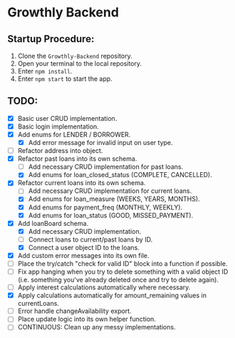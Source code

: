 # Growthly Backend

## Startup Procedure:

1. Clone the `Growthly-Backend` repository.
2. Open your terminal to the local repository.
3. Enter `npm install`.
4. Enter `npm start` to start the app.

## TODO:

- [x] Basic user CRUD implementation.
- [x] Basic login implementation.
- [x] Add enums for LENDER / BORROWER.
  - [x] Add error message for invalid input on user type.
- [ ] Refactor address into object.
- [x] Refactor past loans into its own schema.
  - [ ] Add necessary CRUD implementation for past loans.
  - [x] Add enums for loan_closed_status (COMPLETE, CANCELLED).
- [x] Refactor current loans into its own schema.
  - [ ] Add necessary CRUD implementation for current loans.
  - [x] Add enums for loan_measure (WEEKS, YEARS, MONTHS).
  - [x] Add enums for payment_freq (MONTHLY, WEEKLY).
  - [x] Add enums for loan_status (GOOD, MISSED_PAYMENT).
- [x] Add loanBoard schema.
  - [x] Add necessary CRUD implementation.
  - [ ] Connect loans to current/past loans by ID.
  - [x] Connect a user object ID to the loans.
- [x] Add custom error messages into its own file.
- [ ] Place the try/catch "check for valid ID" block into a function if possible.
- [ ] Fix app hanging when you try to delete something with a valid object ID (i.e. something you've already deleted once and try to delete again).
- [ ] Apply interest calculations automatically where necessary.
- [x] Apply calculations automatically for amount_remaining values in currentLoans.
- [ ] Error handle changeAvailability export.
- [ ] Place update logic into its own helper function.
- [ ] CONTINUOUS: Clean up any messy implementations.
